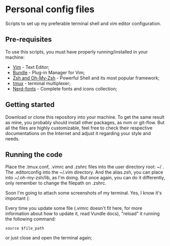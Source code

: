 # Personal config files
Scripts to set up my preferable terminal shell and vim editor configuration.

## Pre-requisites
To use this scripts, you must have properly running/installed in your machine:
  - [Vim](http://www.vim.org/)  - Text Editor;
  - [Bundle](https://github.com/VundleVim/Vundle.vim) - Plug-in Manager for Vim;
  - [Zsh and Oh-My-Zsh](https://github.com/robbyrussell/oh-my-zsh) - Powerful Shell and its most popular framework;
  - [tmux](https://tmux.github.io/) - terminal multiplexer;
  - [Nerd-fonts](https://github.com/ryanoasis/nerd-fonts) - Complete fonts and icons collection;

## Getting started
Download or clone this repository into your machine.
To get the same result as mine, you probably should install other packages, as nvm or git-flow. But all the files are highly customizable, feel free to check their respective documentations on the Internet and adjust it regarding your style and needs. 

## Running the code

Place the .tmux.conf, .vimrc and .zshrc files into the user directory root: ~/ .
The .editorconfig into the ~/.vim directory. And the alias.zsh, you can place into ~/.oh-my-zsh/lib, as I'm doing.
But once again, you can do it differently, only remember to change the filepath on .zshrc. 

Soon I'm going to attach some screenshots of my terminal. Yes, I know it's important (:

Every time you update some file (.vimrc doesn't fit here, for more information about how to update it, read Vundle docs), "reload" it running the following command:

```
source $file_path
```
or just close and open the terminal again;
